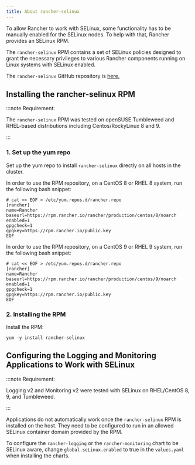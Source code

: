 ```yaml
---
title: About rancher-selinux
---
```


<head>
  <link rel="canonical" href="https://ranchermanager.docs.rancher.com/reference-guides/rancher-security/selinux-rpm/about-rancher-selinux"/>
</head>

To allow Rancher to work with SELinux, some functionality has to be manually enabled for the SELinux nodes. To help with that, Rancher provides an SELinux RPM.

The `rancher-selinux` RPM contains a set of SELinux policies designed to grant the necessary privileges to various Rancher components running on Linux systems with SELinux enabled.

The `rancher-selinux` GitHub repository is [here.](https://github.com/rancher/rancher-selinux)

## Installing the rancher-selinux RPM

:::note Requirement:

The `rancher-selinux` RPM was tested on openSUSE Tumbleweed and RHEL-based distributions including Centos/RockyLinux 8 and 9. 

:::

### 1. Set up the yum repo

Set up the yum repo to install `rancher-selinux` directly on all hosts in the cluster.

In order to use the RPM repository, on a CentOS 8 or RHEL 8 system, run the following bash snippet:

```
# cat << EOF > /etc/yum.repos.d/rancher.repo 
[rancher] 
name=Rancher 
baseurl=https://rpm.rancher.io/rancher/production/centos/8/noarch
enabled=1 
gpgcheck=1 
gpgkey=https://rpm.rancher.io/public.key 
EOF
```

In order to use the RPM repository, on a CentOS 9 or RHEL 9 system, run the following bash snippet:

```
# cat << EOF > /etc/yum.repos.d/rancher.repo 
[rancher] 
name=Rancher 
baseurl=https://rpm.rancher.io/rancher/production/centos/9/noarch
enabled=1 
gpgcheck=1 
gpgkey=https://rpm.rancher.io/public.key 
EOF
```

### 2. Installing the RPM

Install the RPM:

```
yum -y install rancher-selinux
```

## Configuring the Logging and Monitoring Applications to Work with SELinux

:::note Requirement:

Logging v2 and Monitoring v2 were tested with SELinux on RHEL/CentOS 8, 9, and Tumbleweed.

:::

Applications do not automatically work once the `rancher-selinux` RPM is installed on the host. They need to be configured to run in an allowed SELinux container domain provided by the RPM. 

To configure the `rancher-logging` or the `rancher-monitoring` chart to be SELinux aware, change `global.seLinux.enabled` to true in the `values.yaml` when installing the charts.
